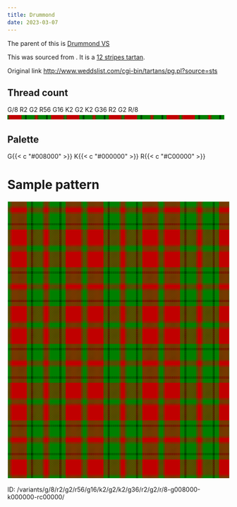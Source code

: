 ```yaml
---
title: Drummond
date: 2023-03-07
---
```

The parent of this is [Drummond VS](/tartans/g/8/r2/g2/r56/g16/k2/g2/k2/g36/r2/g2/r/8/)


This was sourced from <no value>.  It is a [12 stripes tartan](/stripes/stripes12/).

Original link http://www.weddslist.com/cgi-bin/tartans/pg.pl?source=sts

## Thread count
G/8 R2 G2 R56 G16 K2 G2 K2 G36 R2 G2 R/8
![Sett](sett.png)

## Palette
G{{< c "#008000" >}} K{{< c "#000000" >}} R{{< c "#C00000" >}}

# Sample pattern

![Tartan detail](tartan.png "G/8 R2 G2 R56 G16 K2 G2 K2 G36 R2 G2 R/8 tartan")

ID: /variants/g/8/r2/g2/r56/g16/k2/g2/k2/g36/r2/g2/r/8-g008000-k000000-rc00000/